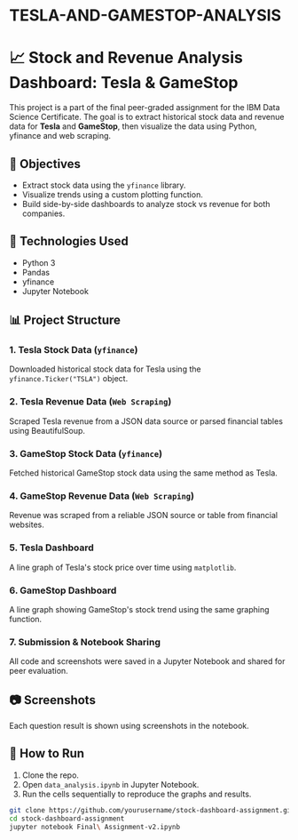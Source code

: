 # TESLA-AND-GAMESTOP-ANALYSIS
# 📈 Stock and Revenue Analysis Dashboard: Tesla & GameStop

This project is a part of the final peer-graded assignment for the IBM Data Science Certificate. The goal is to extract historical stock data and revenue data for **Tesla** and **GameStop**, then visualize the data using Python, yfinance and web scraping.

## 🧠 Objectives

- Extract stock data using the `yfinance` library.
- Visualize trends using a custom plotting function.
- Build side-by-side dashboards to analyze stock vs revenue for both companies.

## 🔧 Technologies Used

- Python 3
- Pandas
- yfinance
- Jupyter Notebook

## 📊 Project Structure

### 1. Tesla Stock Data (`yfinance`)
Downloaded historical stock data for Tesla using the `yfinance.Ticker("TSLA")` object.

### 2. Tesla Revenue Data (`Web Scraping`)
Scraped Tesla revenue from a JSON data source or parsed financial tables using BeautifulSoup.

### 3. GameStop Stock Data (`yfinance`)
Fetched historical GameStop stock data using the same method as Tesla.

### 4. GameStop Revenue Data (`Web Scraping`)
Revenue was scraped from a reliable JSON source or table from financial websites.

### 5. Tesla Dashboard
A line graph of Tesla's stock price over time using `matplotlib`.

### 6. GameStop Dashboard
A line graph showing GameStop's stock trend using the same graphing function.

### 7. Submission & Notebook Sharing
All code and screenshots were saved in a Jupyter Notebook and shared for peer evaluation.

## 📷 Screenshots
Each question result is shown using screenshots in the notebook.

## 🚀 How to Run

1. Clone the repo.
2. Open `data_analysis.ipynb` in Jupyter Notebook.
3. Run the cells sequentially to reproduce the graphs and results.

```bash
git clone https://github.com/yourusername/stock-dashboard-assignment.git
cd stock-dashboard-assignment
jupyter notebook Final\ Assignment-v2.ipynb
